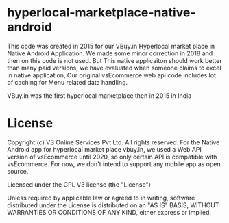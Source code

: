 # hyperlocal-marketplace-native-android
This code was created in 2015 for our VBuy.in Hyperlocal market place in Native Android Application. We made some minor correction in 2018 and then on this code is not used. But This native applicaiton should work better than many paid versions, we have evaluated when someone claims to excel in native application, Our original vsEcommerce web api code includes lot of caching for Menu related data handling. 

VBuy.in was the first hyperlocal marketplace then in 2015 in India

# License
Copyright (c) VS Online Services Pvt Ltd. All rights reserved. For the Native Android app for hyperlocal market place vbuy.in, we used a Web API version of vsEcommerce until 2020, so only certain API is compatible with vsEcommerce. For now, we don't intend to support any mobile app as open source. 

Licensed under the GPL V3 license (the "License")

Unless required by applicable law or agreed to in writing, software distributed under the License is distributed on an "AS IS" BASIS, WITHOUT WARRANTIES OR CONDITIONS OF ANY KIND, either express or implied.
